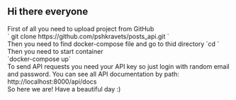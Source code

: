 <h2>Hi there everyone</h2>
First of all you need to upload project from GitHub <br>
` git clone https://github.com/pshkravets/posts_api.git ` <br>
Then you need to find docker-compose file and go to thid directory
`cd <path_to_docker-compose>` <br>
Then you need to start container <br>
`docker-compose up` <br>
To send API requests you need your API key so just login
with random email and password.
You can see all API documentation by path: http://localhost:8000/api/docs <br>
So here we are! Have a beautiful day :)  
